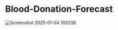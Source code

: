 # Blood-Donation-Forecast


![Screenshot 2025-01-04 102038](https://github.com/user-attachments/assets/ceafd26e-932d-4e65-b869-9ac46ea99323)
